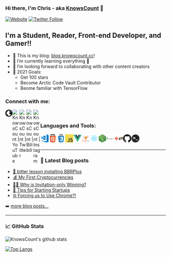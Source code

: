 <!--
 * @Description: 编辑。
 * @Date: 2020-12-07 21:07:49
 * @Author: KnowsCount
 * @Github: https://github.com/KnowsCount/NKCS-Storage
 * @LastEditTime: 2020-12-08 10:35:19
 * @FilePath: /KnowsCount/README.md
-->

### Hi there, I'm Chris - aka [KnowsCount](https://www.github.com/knowscount) 👋

[![Website](https://img.shields.io/website?label=knowscount.cc&style=for-the-badge&url=https%3A%2F%2Fblog.knowscount.cc)](https://blog.knowscount.cc)
[![Twitter Follow](https://img.shields.io/twitter/follow/KnowsCount?color=1DA1F2&logo=twitter&style=for-the-badge)](https://twitter.com/knowscount)

## I'm a Student, Reader, Front-end Developer, and Gamer!!

-   📖 This is my blog: [blog.knowscount.cc](https://blog.knowscount.cc)!
-   🌱 I’m currently learning everything 🌝
-   🤝 I’m looking forward to collaborating with other content creators
-   📌 2021 Goals:
    -   Get 100 stars
    -   Become Arctic Code Vault Contributor
    -   Beome familiar with TensorFlow

### Connect with me:

[<img align="left" alt="KnowsCount.cc" width="22px" src="https://raw.githubusercontent.com/iconic/open-iconic/master/svg/globe.svg" />](https://docs.knowscount.cc)
[<img align="left" alt="KnowsCount | YouTube" width="22px" src="https://cdn.jsdelivr.net/npm/simple-icons@v3/icons/youtube.svg" />](https://www.youtube.com/channel/uc44-niv813gigsktolkwqtq?view_as=subscriber)
[<img align="left" alt="KnowsCount | Twitter" width="22px" src="https://cdn.jsdelivr.net/npm/simple-icons@v3/icons/twitter.svg" />](https://twitter.com/countknows)
[<img align="left" alt="KnowsCount | Bilibili" width="22px" src="https://cdn.jsdelivr.net/npm/simple-icons@v3/icons/bilibili.svg" />](https://space.bilibili.com/498871842)
[<img align="left" alt="KnowsCount | Instagram" width="22px" src="https://cdn.jsdelivr.net/npm/simple-icons@v3/icons/instagram.svg" />](https://www.instagram.com/knowscount/)

<br />

### Languages and Tools:

[<img align="left" alt="Visual Studio Code" width="26px" src="https://raw.githubusercontent.com/github/explore/80688e429a7d4ef2fca1e82350fe8e3517d3494d/topics/visual-studio-code/visual-studio-code.png" />](#)
[<img align="left" alt="HTML5" width="26px" src="https://raw.githubusercontent.com/github/explore/80688e429a7d4ef2fca1e82350fe8e3517d3494d/topics/html/html.png" />](#)
[<img align="left" alt="CSS3" width="26px" src="https://raw.githubusercontent.com/github/explore/80688e429a7d4ef2fca1e82350fe8e3517d3494d/topics/css/css.png" />](#)
[<img align="left" alt="JavaScript" width="26px" src="https://raw.githubusercontent.com/github/explore/80688e429a7d4ef2fca1e82350fe8e3517d3494d/topics/javascript/javascript.png" />](#)
[<img align="left" alt="vuejs" width="26px" src="https://raw.githubusercontent.com/github/explore/80688e429a7d4ef2fca1e82350fe8e3517d3494d/topics/vue/vue.png" />](#)
[<img align="left" alt="React" width="26px" src="https://raw.githubusercontent.com/github/explore/80688e429a7d4ef2fca1e82350fe8e3517d3494d/topics/tensorflow/tensorflow.png" />](#)
[<img align="left" alt="React" width="26px" src="https://raw.githubusercontent.com/github/explore/80688e429a7d4ef2fca1e82350fe8e3517d3494d/topics/react/react.png" />](#)
[<img align="left" alt="Node.js" width="26px" src="https://raw.githubusercontent.com/github/explore/80688e429a7d4ef2fca1e82350fe8e3517d3494d/topics/nodejs/nodejs.png" />](#)
[<img align="left" alt="MongoDB" width="26px" src="https://raw.githubusercontent.com/github/explore/80688e429a7d4ef2fca1e82350fe8e3517d3494d/topics/mongodb/mongodb.png" />](#)
[<img align="left" alt="Git" width="26px" src="https://raw.githubusercontent.com/github/explore/80688e429a7d4ef2fca1e82350fe8e3517d3494d/topics/git/git.png" />](#)
[<img align="left" alt="GitHub" width="26px" src="https://raw.githubusercontent.com/github/explore/78df643247d429f6cc873026c0622819ad797942/topics/github/github.png" />](#)
[<img align="left" alt="Terminal" width="26px" src="https://raw.githubusercontent.com/github/explore/80688e429a7d4ef2fca1e82350fe8e3517d3494d/topics/terminal/terminal.png" />](#)

<br />
<br />

---

### 📔 Latest Blog posts

<!-- BLOG-POST-LIST:START -->
- [🤒 bitter lesson installing BBRPlus](https://blog.knowscount.cc/bitter-lesson-installing-bbrplus/)
- [💰 My First Cryptocurrencies](https://blog.knowscount.cc/my-first-cryptocurrencies/)
- [🕵️‍♂️ Why is Invitation-only Winning?](https://blog.knowscount.cc/why-is-invitation-only-winning/)
- [🤔 Tips for Starting Startups](https://blog.knowscount.cc/starting-startups-what-to-think/)
- [🌐 Forcing us to Use Chrome?!](https://blog.knowscount.cc/google-forces-to-use-chrome/)
<!-- BLOG-POST-LIST:END -->

➡️ [more blog posts...](https://blog.knowscount.vercel.app)

---

### 📈 GitHub Stats

![KnowsCount's github stats](https://github-readme-stats.vercel.app/api?username=KnowsCount&count_private=true&show_icons=true)

[![Top Langs](https://github-readme-stats.vercel.app/api/top-langs/?username=knowscount)](https://github.com/anuraghazra/github-readme-stats)

